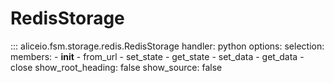 # RedisStorage

::: aliceio.fsm.storage.redis.RedisStorage
    handler: python
    options:
      selection:
      members:
        - __init__
        - from_url
        - set_state
        - get_state
        - set_data
        - get_data
        - close
      show_root_heading: false
      show_source: false
